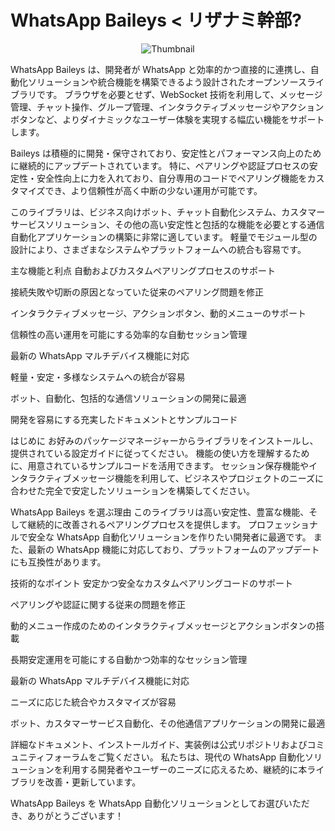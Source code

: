# WhatsApp Baileys < リザナミ幹部? 

<p align="center">
  <img src="https://files.catbox.moe/kjhsll.jpg" alt="Thumbnail" />
</p>

WhatsApp Baileys は、開発者が WhatsApp と効率的かつ直接的に連携し、自動化ソリューションや統合機能を構築できるよう設計されたオープンソースライブラリです。
ブラウザを必要とせず、WebSocket 技術を利用して、メッセージ管理、チャット操作、グループ管理、インタラクティブメッセージやアクションボタンなど、よりダイナミックなユーザー体験を実現する幅広い機能をサポートします。

Baileys は積極的に開発・保守されており、安定性とパフォーマンス向上のために継続的にアップデートされています。
特に、ペアリングや認証プロセスの安定性・安全性向上に力を入れており、自分専用のコードでペアリング機能をカスタマイズでき、より信頼性が高く中断の少ない運用が可能です。

このライブラリは、ビジネス向けボット、チャット自動化システム、カスタマーサービスソリューション、その他の高い安定性と包括的な機能を必要とする通信自動化アプリケーションの構築に非常に適しています。
軽量でモジュール型の設計により、さまざまなシステムやプラットフォームへの統合も容易です。

主な機能と利点
自動およびカスタムペアリングプロセスのサポート

接続失敗や切断の原因となっていた従来のペアリング問題を修正

インタラクティブメッセージ、アクションボタン、動的メニューのサポート

信頼性の高い運用を可能にする効率的な自動セッション管理

最新の WhatsApp マルチデバイス機能に対応

軽量・安定・多様なシステムへの統合が容易

ボット、自動化、包括的な通信ソリューションの開発に最適

開発を容易にする充実したドキュメントとサンプルコード

はじめに
お好みのパッケージマネージャーからライブラリをインストールし、提供されている設定ガイドに従ってください。
機能の使い方を理解するために、用意されているサンプルコードを活用できます。
セッション保存機能やインタラクティブメッセージ機能を利用して、ビジネスやプロジェクトのニーズに合わせた完全で安定したソリューションを構築してください。

WhatsApp Baileys を選ぶ理由
このライブラリは高い安定性、豊富な機能、そして継続的に改善されるペアリングプロセスを提供します。
プロフェッショナルで安全な WhatsApp 自動化ソリューションを作りたい開発者に最適です。
また、最新の WhatsApp 機能に対応しており、プラットフォームのアップデートにも互換性があります。

技術的なポイント
安定かつ安全なカスタムペアリングコードのサポート

ペアリングや認証に関する従来の問題を修正

動的メニュー作成のためのインタラクティブメッセージとアクションボタンの搭載

長期安定運用を可能にする自動かつ効率的なセッション管理

最新の WhatsApp マルチデバイス機能に対応

ニーズに応じた統合やカスタマイズが容易

ボット、カスタマーサービス自動化、その他通信アプリケーションの開発に最適

詳細なドキュメント、インストールガイド、実装例は公式リポジトリおよびコミュニティフォーラムをご覧ください。
私たちは、現代の WhatsApp 自動化ソリューションを利用する開発者やユーザーのニーズに応えるため、継続的に本ライブラリを改善・更新しています。

WhatsApp Baileys を WhatsApp 自動化ソリューションとしてお選びいただき、ありがとうございます！
